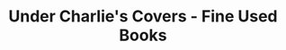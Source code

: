 ---
title: "Under Charlie's Covers - Fine Used Books"
url: /bernalillo/under-charlies-covers-fine-used-books/
shop: books
---